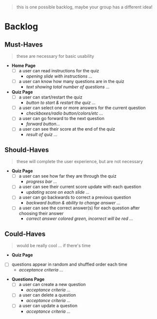 > this is one possible backlog, maybe your group has a different idea!

# Backlog



## Must-Haves

> these are necessary for basic usability

- **Home Page**
  - [ ] a user can read instructions for the quiz
    - _opening slide with instructions ..._
  - [ ] a user can know how many questions are in the quiz
    - _text showing total number of questions ..._
- **Quiz Page**
  - [ ] a user can start/restart the quiz
    - _button to start & restart the quiz ..._
  - [ ] a user can select one or more answers for the current question
    - _checkboxes/radio button/colors/etc ..._
  - [ ] a user can go forward to the next question
    - _forward button..._
  - [ ] a user can see their score at the end of the quiz
    - _result of quiz ..._
  

## Should-Haves

> these will complete the user experience, but are not necessary

- **Quiz Page**
  - [ ] a user can see how far they are through the quiz
    - _progress bar ..._
  - [ ] a user can see their current score update with each question
    - _updating score on each slide ..._
  - [ ] a user can go backwards to correct a previous question
    - _backward button & ability to change answer ..._
  - [ ] a user can see the correct answer(s) for each question after choosing their answer
    - _correct answer colored green, incorrect will be red ..._

## Could-Haves

> would be really cool ... if there's time

- **Quiz Page**
 - [ ] questions appear in random and shuffled order each time
    - _acceptance criteria ..._
- **Questions Page**
  - [ ] a user can create a new question
    - _acceptance criteria ..._
  - [ ] a user can delete a question
    - _acceptance criteria ..._
  - [ ] a user can update a question
    - _acceptance criteria ..._
